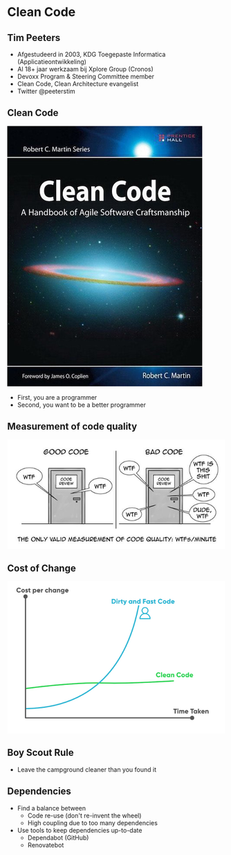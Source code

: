 # Clean Code

## Tim Peeters

* Afgestudeerd in 2003, KDG Toegepaste Informatica (Applicatieontwikkeling)
* Al 18+ jaar werkzaam bij Xplore Group (Cronos)
* Devoxx Program & Steering Committee member
* Clean Code, Clean Architecture evangelist
* Twitter @peeterstim

## Clean Code

<img src="img/book.jpeg" alt="Clean Code Book">

* First, you are a programmer
* Second, you want to be a better programmer

## Measurement of code quality

<img src="img/wtf.jpeg" alt="Measurement of code quality">


## Cost of Change

<img src="img/cost-per-change.jpeg" alt="Cost per change">

## Boy Scout Rule

* Leave the campground cleaner than you found it

## Dependencies

* Find a balance between
  * Code re-use (don't re-invent the wheel)
  * High coupling due to too many dependencies
* Use tools to keep dependencies up-to-date
  * Dependabot (GitHub)
  * Renovatebot
